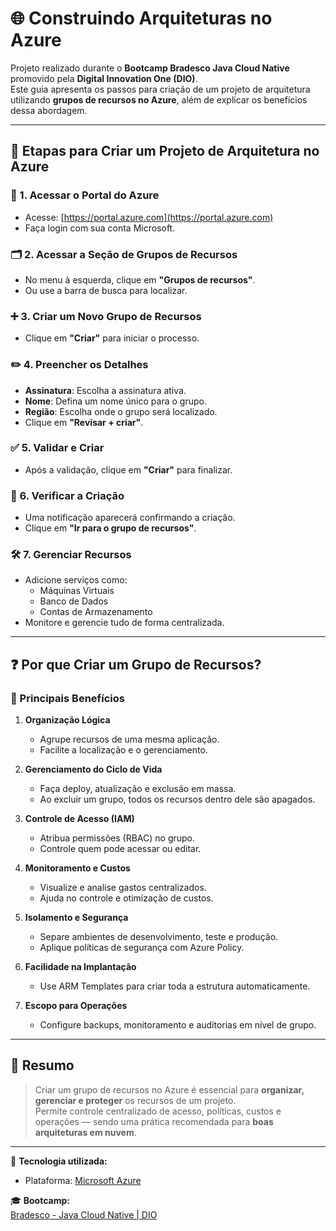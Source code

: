 # 🌐 Construindo Arquiteturas no Azure

Projeto realizado durante o **Bootcamp Bradesco Java Cloud Native** promovido pela **Digital Innovation One (DIO)**.  
Este guia apresenta os passos para criação de um projeto de arquitetura utilizando **grupos de recursos no Azure**, além de explicar os benefícios dessa abordagem.

---

## 🧭 Etapas para Criar um Projeto de Arquitetura no Azure

### 🔐 1. Acessar o Portal do Azure
- Acesse: [https://portal.azure.com](https://portal.azure.com)
- Faça login com sua conta Microsoft.

### 🗂 2. Acessar a Seção de Grupos de Recursos
- No menu à esquerda, clique em **"Grupos de recursos"**.
- Ou use a barra de busca para localizar.

### ➕ 3. Criar um Novo Grupo de Recursos
- Clique em **"Criar"** para iniciar o processo.

### ✏️ 4. Preencher os Detalhes
- **Assinatura**: Escolha a assinatura ativa.
- **Nome**: Defina um nome único para o grupo.
- **Região**: Escolha onde o grupo será localizado.
- Clique em **"Revisar + criar"**.

### ✅ 5. Validar e Criar
- Após a validação, clique em **"Criar"** para finalizar.

### 📂 6. Verificar a Criação
- Uma notificação aparecerá confirmando a criação.
- Clique em **"Ir para o grupo de recursos"**.

### 🛠 7. Gerenciar Recursos
- Adicione serviços como:
  - Máquinas Virtuais
  - Banco de Dados
  - Contas de Armazenamento
- Monitore e gerencie tudo de forma centralizada.

---

## ❓ Por que Criar um Grupo de Recursos?

### 🎯 Principais Benefícios

1. **Organização Lógica**
   - Agrupe recursos de uma mesma aplicação.
   - Facilite a localização e o gerenciamento.

2. **Gerenciamento do Ciclo de Vida**
   - Faça deploy, atualização e exclusão em massa.
   - Ao excluir um grupo, todos os recursos dentro dele são apagados.

3. **Controle de Acesso (IAM)**
   - Atribua permissões (RBAC) no grupo.
   - Controle quem pode acessar ou editar.

4. **Monitoramento e Custos**
   - Visualize e analise gastos centralizados.
   - Ajuda no controle e otimização de custos.

5. **Isolamento e Segurança**
   - Separe ambientes de desenvolvimento, teste e produção.
   - Aplique políticas de segurança com Azure Policy.

6. **Facilidade na Implantação**
   - Use ARM Templates para criar toda a estrutura automaticamente.

7. **Escopo para Operações**
   - Configure backups, monitoramento e auditorias em nível de grupo.

---

## 🧾 Resumo

> Criar um grupo de recursos no Azure é essencial para **organizar, gerenciar e proteger** os recursos de um projeto.  
Permite controle centralizado de acesso, políticas, custos e operações — sendo uma prática recomendada para **boas arquiteturas em nuvem**.

---

🔗 **Tecnologia utilizada:**  
- Plataforma: [Microsoft Azure](https://azure.microsoft.com/)

🎓 **Bootcamp:**  
[Bradesco - Java Cloud Native | DIO](https://www.dio.me)

